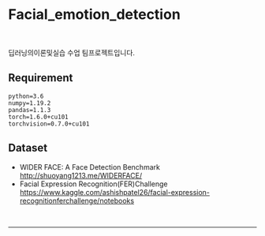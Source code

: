 # Facial_emotion_detection

<br>

딥러닝의이론및실습 수업 팀프로젝트입니다.

## Requirement

```
python=3.6
numpy=1.19.2
pandas=1.1.3
torch=1.6.0+cu101
torchvision=0.7.0+cu101
```

## Dataset

- WIDER FACE: A Face Detection Benchmark
  http://shuoyang1213.me/WIDERFACE/
- Facial Expression Recognition(FER)Challenge
  https://www.kaggle.com/ashishpatel26/facial-expression-recognitionferchallenge/notebooks

<br>

----

<br>

